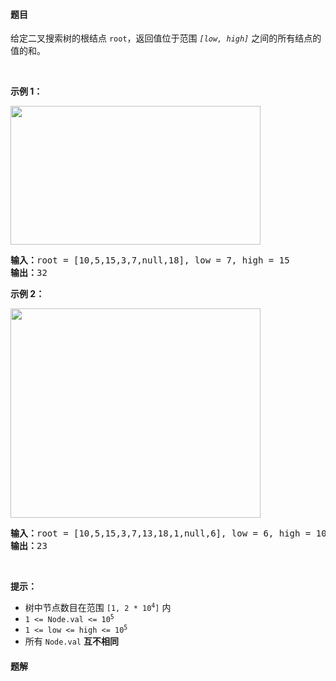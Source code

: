 #### 题目
<p>给定二叉搜索树的根结点 <code>root</code>，返回值位于范围 <em><code>[low, high]</code></em> 之间的所有结点的值的和。</p>

<p> </p>

<p><strong>示例 1：</strong></p>
<img alt="" src="https://assets.leetcode.com/uploads/2020/11/05/bst1.jpg" style="width: 400px; height: 222px;" />
<pre>
<strong>输入：</strong>root = [10,5,15,3,7,null,18], low = 7, high = 15
<strong>输出：</strong>32
</pre>

<p><strong>示例 2：</strong></p>
<img alt="" src="https://assets.leetcode.com/uploads/2020/11/05/bst2.jpg" style="width: 400px; height: 335px;" />
<pre>
<strong>输入：</strong>root = [10,5,15,3,7,13,18,1,null,6], low = 6, high = 10
<strong>输出：</strong>23
</pre>

<p> </p>

<p><strong>提示：</strong></p>

<ul>
	<li>树中节点数目在范围 <code>[1, 2 * 10<sup>4</sup>]</code> 内</li>
	<li><code>1 <= Node.val <= 10<sup>5</sup></code></li>
	<li><code>1 <= low <= high <= 10<sup>5</sup></code></li>
	<li>所有 <code>Node.val</code> <strong>互不相同</strong></li>
</ul>


 #### 题解